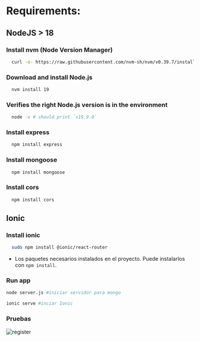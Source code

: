 # Requirements:

## NodeJS > 18
  ### Install nvm (Node Version Manager)
  ```bash
    curl -o- https://raw.githubusercontent.com/nvm-sh/nvm/v0.39.7/install.sh | bash
  ```
  ### Download and install Node.js
  ```bash
    nvm install 19
  ```
  ### Verifies the right Node.js version is in the environment
  ```bash
    node -v # should print `v19.9.0`
  ```
  ### Install express
  ```bash
    npm install express
  ```

  ### Install mongoose
  ```bash
    npm install mongoose
  ```
   ### Install cors
  ```bash
    npm install cors
  ```

## Ionic
  ### Install ionic
  ```bash
    sudo npm install @ionic/react-router
  ```
 - Los paquetes necesarios instalados en el proyecto. Puede instalarlos con `npm install`.

  ### Run app
  ```bash
  node server.js #iniciar servidor para mongo
  ```
  ```bash
  ionic serve #inciar Ionic
  ```
### Pruebas
![register](https://i.ibb.co/Q8xgvHn/198aaed1-3639-4fe1-ac5c-4bb652435544.jpg)

